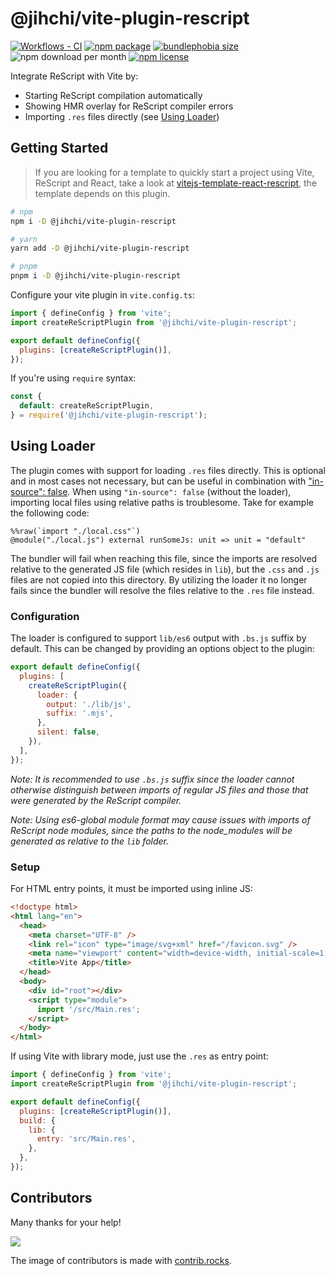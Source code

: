 # @jihchi/vite-plugin-rescript

[![Workflows - CI][workflows-ci-shield]][workflows-ci-url]
[![npm package][npm-package-shield]][npm-package-url]
[![bundlephobia size][bundlephobia-size-shield]][bundlephobia-size-url]
![npm download per month][npm-download-shield]
[![npm license][npm-licence-shield]](./LICENSE)

Integrate ReScript with Vite by:

- Starting ReScript compilation automatically
- Showing HMR overlay for ReScript compiler errors
- Importing `.res` files directly (see [Using Loader](#using-loader))

## Getting Started

> If you are looking for a template to quickly start a project using Vite, ReScript and React, take a look at [vitejs-template-react-rescript](https://github.com/jihchi/vitejs-template-react-rescript), the template depends on this plugin.

```sh
# npm
npm i -D @jihchi/vite-plugin-rescript

# yarn
yarn add -D @jihchi/vite-plugin-rescript

# pnpm
pnpm i -D @jihchi/vite-plugin-rescript
```

Configure your vite plugin in `vite.config.ts`:

```js
import { defineConfig } from 'vite';
import createReScriptPlugin from '@jihchi/vite-plugin-rescript';

export default defineConfig({
  plugins: [createReScriptPlugin()],
});
```

If you're using `require` syntax:

```js
const {
  default: createReScriptPlugin,
} = require('@jihchi/vite-plugin-rescript');
```

## Using Loader

The plugin comes with support for loading `.res` files directly. This is optional and in most cases not necessary,
but can be useful in combination with ["in-source": false](https://rescript-lang.org/docs/manual/latest/build-configuration#package-specs).
When using `"in-source": false` (without the loader), importing local files using relative paths is troublesome.
Take for example the following code:

```res
%%raw(`import "./local.css"`)
@module("./local.js") external runSomeJs: unit => unit = "default"
```

The bundler will fail when reaching this file, since the imports are resolved relative to the generated JS file (which resides in `lib`),
but the `.css` and `.js` files are not copied into this directory. By utilizing the loader it no longer fails since the bundler will
resolve the files relative to the `.res` file instead.

### Configuration

The loader is configured to support `lib/es6` output with `.bs.js` suffix by default. This can be
changed by providing an options object to the plugin:

```js
export default defineConfig({
  plugins: [
    createReScriptPlugin({
      loader: {
        output: './lib/js',
        suffix: '.mjs',
      },
      silent: false,
    }),
  ],
});
```

_Note: It is recommended to use `.bs.js` suffix since the loader cannot otherwise distinguish
between imports of regular JS files and those that were generated by the ReScript compiler._

_Note: Using es6-global module format may cause issues with imports of ReScript node modules,
since the paths to the node_modules will be generated as relative to the `lib` folder._

### Setup

For HTML entry points, it must be imported using inline JS:

```html
<!doctype html>
<html lang="en">
  <head>
    <meta charset="UTF-8" />
    <link rel="icon" type="image/svg+xml" href="/favicon.svg" />
    <meta name="viewport" content="width=device-width, initial-scale=1.0" />
    <title>Vite App</title>
  </head>
  <body>
    <div id="root"></div>
    <script type="module">
      import '/src/Main.res';
    </script>
  </body>
</html>
```

If using Vite with library mode, just use the `.res` as entry point:

```js
import { defineConfig } from 'vite';
import createReScriptPlugin from '@jihchi/vite-plugin-rescript';

export default defineConfig({
  plugins: [createReScriptPlugin()],
  build: {
    lib: {
      entry: 'src/Main.res',
    },
  },
});
```

## Contributors

Many thanks for your help!

<a href="https://github.com/jihchi/vite-plugin-rescript/graphs/contributors">
  <img src="https://contrib.rocks/image?repo=jihchi/vite-plugin-rescript" />
</a>

The image of contributors is made with [contrib.rocks](https://contrib.rocks).

[workflows-ci-shield]: https://github.com/jihchi/vite-plugin-rescript/actions/workflows/main.yml/badge.svg
[workflows-ci-url]: https://github.com/jihchi/vite-plugin-rescript/actions/workflows/main.yml
[npm-package-shield]: https://img.shields.io/npm/v/@jihchi/vite-plugin-rescript
[npm-package-url]: https://www.npmjs.com/package/@jihchi/vite-plugin-rescript
[npm-download-shield]: https://img.shields.io/npm/dm/@jihchi/vite-plugin-rescript
[npm-licence-shield]: https://img.shields.io/npm/l/@jihchi/vite-plugin-rescript
[bundlephobia-size-shield]: https://img.shields.io/bundlephobia/min/@jihchi/vite-plugin-rescript
[bundlephobia-size-url]: https://bundlephobia.com/package/@jihchi/vite-plugin-rescript
